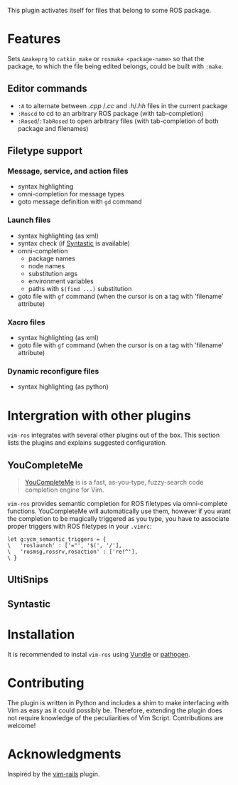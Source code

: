 This plugin activates itself for files that belong to some ROS package.

Features
========

Sets `&makeprg` to `catkin_make` or `rosmake <package-name>` so that the
package, to which the file being edited belongs, could be built with `:make`.

Editor commands
---------------

- `:A` to alternate between _.cpp_ /_.cc_ and _.h_/_.hh_ files in the current
  package
- `:Roscd` to cd to an arbitrary ROS package (with tab-completion)
- `:Rosed`/`:TabRosed` to open arbitrary files (with tab-completion of both
  package and filenames)

Filetype support
----------------

### Message, service, and action files

- syntax highlighting
- omni-completion for message types
- goto message definition with `gd` command

### Launch files

- syntax highlighting (as xml)
- syntax check (if [Syntastic][] is available)
- omni-completion
  * package names
  * node names
  * substitution args
  * environment variables
  * paths with `$(find ...)` substitution
- goto file with `gf` command (when the cursor is on a tag with 'filename'
  attribute)

### Xacro files

- syntax highlighting (as xml)
- goto file with `gf` command (when the cursor is on a tag with 'filename'
  attribute)

### Dynamic reconfigure files

- syntax highlighting (as python)

Intergration with other plugins
===============================

`vim-ros` integrates with several other plugins out of the box. This section
lists the plugins and explains suggested configuration.

YouCompleteMe
-------------

> [YouCompleteMe][] is is a fast, as-you-type, fuzzy-search code completion
> engine for Vim.

`vim-ros` provides semantic completion for ROS filetypes via omni-complete
functions. YouCompleteMe will automatically use them, however if you want the
completion to be magically triggered as you type, you have to associate proper
triggers with ROS filetypes in your `.vimrc`:

```viml
let g:ycm_semantic_triggers = {
\   'roslaunch' : ['="', '$(', '/'],
\   'rosmsg,rossrv,rosaction' : ['re!^'],
\ }
```

UltiSnips
---------

Syntastic
---------

Installation
============

It is recommended to instal `vim-ros` using [Vundle][] or [pathogen][].

Contributing
============

The plugin is written in Python and includes a shim to make interfacing with Vim
as easy as it could possibly be. Therefore, extending the plugin does not
require knowledge of the peculiarities of Vim Script. Contributions are welcome!

Acknowledgments
===============

Inspired by the [vim-rails][] plugin.

[pathogen]: https://github.com/tpope/vim-pathogen
[Vundle]: https://github.com/gmarik/vundle
[vim-rails]: https://github.com/tpope/vim-rails
[Syntastic]: https://github.com/scrooloose/syntastic
[YouCompleteMe]: https://github.com/Valloric/YouCompleteMe
